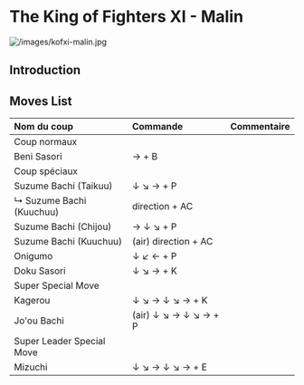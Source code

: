 # The King of Fighters XI - Malin

![](/images/kofxi-malin.jpg "/images/kofxi-malin.jpg")

## Introduction

## Moves List

| Nom du coup               | Commande              | Commentaire |
|:--------------------------|:----------------------|:------------|
| Coup normaux              |                       |             |
| Beni Sasori               | → + B                 |             |
| Coup spéciaux             |                       |             |
| Suzume Bachi (Taikuu)     | ↓ ↘ → + P             |             |
| ↳ Suzume Bachi (Kuuchuu)  | direction + AC        |             |
| Suzume Bachi (Chijou)     | → ↓ ↘ + P             |             |
| Suzume Bachi (Kuuchuu)    | (air) direction + AC  |             |
| Onigumo                   | ↓ ↙ ← + P             |             |
| Doku Sasori               | ↓ ↘ → + K             |             |
| Super Special Move        |                       |             |
| Kagerou                   | ↓ ↘ → ↓ ↘ → + K       |             |
| Jo'ou Bachi               | (air) ↓ ↘ → ↓ ↘ → + P |             |
| Super Leader Special Move |                       |             |
| Mizuchi                   | ↓ ↘ → ↓ ↘ → + E       |             |
